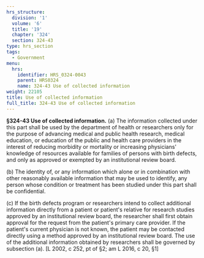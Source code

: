 ```yaml
---
hrs_structure:
  division: '1'
  volume: '6'
  title: '19'
  chapter: '324'
  section: 324-43
type: hrs_section
tags:
  - Government
menu:
  hrs:
    identifier: HRS_0324-0043
    parent: HRS0324
    name: 324-43 Use of collected information
weight: 22105
title: Use of collected information
full_title: 324-43 Use of collected information
---
```

**§324-43 Use of collected information.** (a) The information collected under this part shall be used by the department of health or researchers only for the purpose of advancing medical and public health research, medical education, or education of the public and health care providers in the interest of reducing morbidity or mortality or increasing physicians' knowledge of resources available for families of persons with birth defects, and only as approved or exempted by an institutional review board.

(b) The identity of, or any information which alone or in combination with other reasonably available information that may be used to identify, any person whose condition or treatment has been studied under this part shall be confidential.

(c) If the birth defects program or researchers intend to collect additional information directly from a patient or patient's relative for research studies approved by an institutional review board, the researcher shall first obtain approval for the request from the patient's primary care provider. If the patient's current physician is not known, the patient may be contacted directly using a method approved by an institutional review board. The use of the additional information obtained by researchers shall be governed by subsection (a). [L 2002, c 252, pt of §2; am L 2016, c 20, §1]